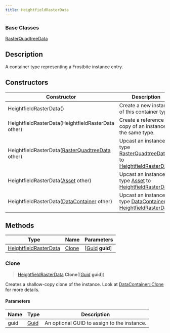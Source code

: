 ```yaml
---
title: HeightfieldRasterData
---
```

### Base Classes

[RasterQuadtreeData](/vext/ref/fb/rasterquadtreedata/)

## Description

A container type representing a Frostbite instance entry.

## Constructors

| Constructor                                                                      | Description                                                                                                                       |
| -------------------------------------------------------------------------------- | --------------------------------------------------------------------------------------------------------------------------------- |
| HeightfieldRasterData()                                                          | Create a new instance of this container type.                                                                                     |
| HeightfieldRasterData(HeightfieldRasterData other)                               | Create a reference copy of an instance of the same type.                                                                          |
| HeightfieldRasterData([RasterQuadtreeData](/vext/ref/fb/rasterquadtreedata/) other)            | Upcast an instance of type [RasterQuadtreeData](/vext/ref/fb/rasterquadtreedata/) to [HeightfieldRasterData](/vext/ref/fb/heightfieldrasterdata/).            |
| HeightfieldRasterData([Asset](/vext/ref/fb/asset/) other)                                      | Upcast an instance of type [Asset](/vext/ref/fb/asset/) to [HeightfieldRasterData](/vext/ref/fb/heightfieldrasterdata/).                                      |
| HeightfieldRasterData([DataContainer](/vext/ref/shared/class/datacontainer) other) | Upcast an instance of type [DataContainer](/vext/ref/shared/class/datacontainer) to [HeightfieldRasterData](/vext/ref/fb/heightfieldrasterdata/). |

## Methods

| Type                                           | Name            | Parameters                                     |
| ---------------------------------------------- | --------------- | ---------------------------------------------- |
| [HeightfieldRasterData](/vext/ref/fb/heightfieldrasterdata/) | [Clone](#clone) | \[[Guid](/vext/ref/shared/class/guid) **guid**\] |

### Clone

> [HeightfieldRasterData](/vext/ref/fb/heightfieldrasterdata/) **Clone**(\[[Guid](/vext/ref/shared/class/guid) **guid**\])

Creates a shallow-copy clone of the instance. Look at [DataContainer::Clone](/vext/ref/shared/class/datacontainer#clone) for more details.

#### Parameters

| Name | Type         | Description                                 |
| ---- | ------------ | ------------------------------------------- |
| guid | [Guid](/vext/ref/shared/class/guid/) | An optional GUID to assign to the instance. |
